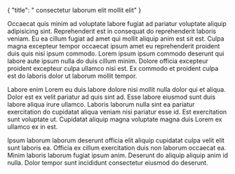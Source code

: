 {
  "title": " consectetur laborum elit mollit elit"
}

Occaecat quis minim ad voluptate labore fugiat ad pariatur voluptate aliquip adipisicing sint. Reprehenderit est in consequat do reprehenderit laboris veniam. Eu ea cillum fugiat ad amet qui mollit aliquip anim est sit est. Culpa magna excepteur tempor occaecat ipsum amet eu reprehenderit proident duis quis nisi ipsum commodo. Lorem ipsum ipsum commodo deserunt qui labore aute ipsum nulla do duis cillum minim. Dolore officia excepteur proident excepteur culpa ullamco nisi est. Ex commodo et proident culpa est do laboris dolor ut laborum mollit tempor.

Labore enim Lorem eu duis labore dolore nisi mollit nulla dolor qui et aliqua. Dolor est ex velit pariatur ad quis sint ad. Esse labore eiusmod sunt duis labore aliqua irure ullamco. Laboris laborum nulla sint ea pariatur exercitation do cupidatat aliqua veniam nisi pariatur esse id. Est exercitation sunt voluptate ut. Cupidatat aliquip magna voluptate magna duis Lorem ex ullamco ex in est.

Ipsum laborum laborum deserunt officia elit aliquip cupidatat culpa velit elit sunt laboris ea. Officia ex cillum exercitation duis non laborum occaecat ea. Minim laboris laborum fugiat ipsum anim. Deserunt do aliquip aliquip anim id nulla. Dolor tempor sunt incididunt consectetur eiusmod do deserunt.